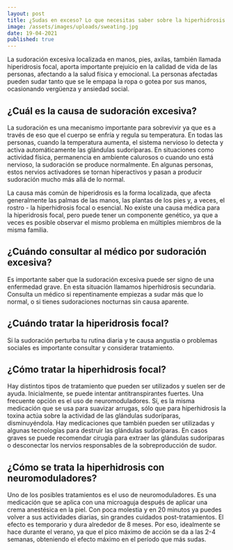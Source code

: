 ```yaml
---
layout: post
title: ¿Sudas en exceso? Lo que necesitas saber sobre la hiperhidrosis
image: /assets/images/uploads/sweating.jpg
date: 19-04-2021
published: true
---
```


La sudoración excesiva localizada en manos, pies, axilas, también llamada
hiperidrosis focal, aporta importante prejuicio en la calidad de vida de las
personas, afectando a la salud física y emocional. La personas afectadas pueden
sudar tanto que se le empapa la ropa o gotea por sus manos, ocasionando
vergüenza y ansiedad social.

## ¿Cuál es la causa de sudoración excesiva?

La sudoración es una mecanismo importante para sobrevivir ya que es a través de
eso que el cuerpo se enfría y regula su temperatura.  En todas las personas,
cuando la temperatura aumenta, el sistema nervioso lo detecta y activa
automáticamente las glándulas sudoríparas. En situaciones como actividad física,
permanencia en ambiente calurosos o cuando uno está nervioso, la sudoración se
produce normalmente.  En algunas personas, estos nervios activadores se tornan
hiperactivos y pasan a producir sudoración mucho más allá de lo normal. 

La causa más común de hiperidrosis es la forma localizada, que afecta
generalmente las palmas de las manos, las plantas de los pies y, a veces, el
rostro - la hiperhidrosis focal o esencial. No existe una causa médica para la
hiperidrosis focal, pero puede tener un componente genético, ya que a veces es
posible observar el mismo problema en múltiples miembros de la misma familia. 

## ¿Cuándo consultar al médico por sudoración excesiva?

Es importante saber que la sudoración excesiva puede ser signo de una enfermedad
grave. En esta situación llamamos hiperhidrosis secundaria.  Consulta un médico
si repentinamente empiezas a sudar más que lo normal, o si tienes sudoraciones
nocturnas sin causa aparente. 

## ¿Cuándo tratar la hiperidrosis focal?

Si la sudoración perturba tu rutina diaria y te causa angustia o problemas
sociales es importante consultar y considerar tratamiento. 

## ¿Cómo tratar la hiperhidrosis focal?

Hay distintos tipos de tratamiento que pueden ser utilizados y suelen ser de
ayuda. Inicialmente, se puede intentar antitranspirantes fuertes. Una frecuente
opción es el uso de neuromoduladores. Sí, es la misma medicación que
se usa para suavizar arrugas, sólo que para hiperhidrosis la toxina actúa sobre
la actividad de las glándulas sudoríparas, disminuyéndola. Hay medicaciones que
también pueden ser utilizadas y algunas tecnologías para destruir las glándulas
sudoríparas.  En casos graves se puede recomendar cirugía para extraer las
glándulas sudoríparas o desconectar los nervios responsables de la
sobreproducción de sudor. 

## ¿Cómo se trata la hiperhidrosis con neuromoduladores?

Uno de los posibles tratamientos es el uso de neuromoduladores. Es una
medicación que se aplica con una microaguja después de aplicar una crema
anestésica en la piel. Con poca molestia y en 20 minutos ya puedes volver a sus
actividades diarias, sin grandes cuidados post-tratamientos. El efecto es
temporario y dura alrededor de 8 meses. Por eso, idealmente se hace durante el
verano, ya que el pico máximo de acción se da a las 2-4 semanas, obteniendo el
efecto máximo en el período que más sudas.
